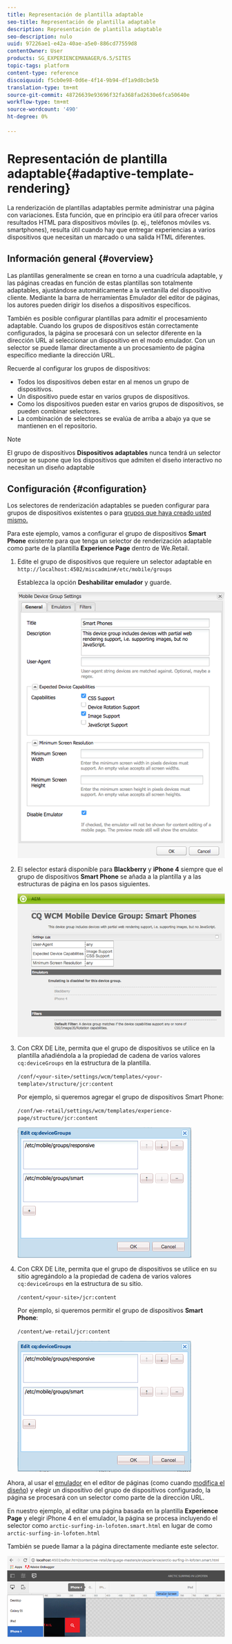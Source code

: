 ```yaml
---
title: Representación de plantilla adaptable
seo-title: Representación de plantilla adaptable
description: Representación de plantilla adaptable
seo-description: nulo
uuid: 97226ae1-e42a-40ae-a5e0-886cd77559d8
contentOwner: User
products: SG_EXPERIENCEMANAGER/6.5/SITES
topic-tags: platform
content-type: reference
discoiquuid: f5cb0e98-0d6e-4f14-9b94-df1a9d8cbe5b
translation-type: tm+mt
source-git-commit: 48726639e93696f32fa368fad2630e6fca50640e
workflow-type: tm+mt
source-wordcount: '490'
ht-degree: 0%

---
```



# Representación de plantilla adaptable{#adaptive-template-rendering}

La renderización de plantillas adaptables permite administrar una página con variaciones. Esta función, que en principio era útil para ofrecer varios resultados HTML para dispositivos móviles (p. ej., teléfonos móviles vs. smartphones), resulta útil cuando hay que entregar experiencias a varios dispositivos que necesitan un marcado o una salida HTML diferentes.

## Información general {#overview}

Las plantillas generalmente se crean en torno a una cuadrícula adaptable, y las páginas creadas en función de estas plantillas son totalmente adaptables, ajustándose automáticamente a la ventanilla del dispositivo cliente. Mediante la barra de herramientas Emulador del editor de páginas, los autores pueden dirigir los diseños a dispositivos específicos.

También es posible configurar plantillas para admitir el procesamiento adaptable. Cuando los grupos de dispositivos están correctamente configurados, la página se procesará con un selector diferente en la dirección URL al seleccionar un dispositivo en el modo emulador. Con un selector se puede llamar directamente a un procesamiento de página específico mediante la dirección URL.

Recuerde al configurar los grupos de dispositivos:

* Todos los dispositivos deben estar en al menos un grupo de dispositivos.
* Un dispositivo puede estar en varios grupos de dispositivos.
* Como los dispositivos pueden estar en varios grupos de dispositivos, se pueden combinar selectores.
* La combinación de selectores se evalúa de arriba a abajo ya que se mantienen en el repositorio.

>[!NOTE]
>
>El grupo de dispositivos **Dispositivos adaptables** nunca tendrá un selector porque se supone que los dispositivos que admiten el diseño interactivo no necesitan un diseño adaptable

## Configuración {#configuration}

Los selectores de renderización adaptables se pueden configurar para grupos de dispositivos existentes o para [grupos que haya creado usted mismo.](/help/sites-developing/mobile.md#device-groups)

Para este ejemplo, vamos a configurar el grupo de dispositivos **Smart Phone** existente para que tenga un selector de renderización adaptable como parte de la plantilla **Experience Page** dentro de We.Retail.

1. Edite el grupo de dispositivos que requiere un selector adaptable en `http://localhost:4502/miscadmin#/etc/mobile/groups`

   Establezca la opción **Deshabilitar emulador** y guarde.

   ![chlimage_1-157](assets/chlimage_1-157.png)

1. El selector estará disponible para **Blackberry** y **iPhone 4** siempre que el grupo de dispositivos **Smart Phone** se añada a la plantilla y a las estructuras de página en los pasos siguientes.

   ![chlimage_1-158](assets/chlimage_1-158.png)

1. Con CRX DE Lite, permita que el grupo de dispositivos se utilice en la plantilla añadiéndola a la propiedad de cadena de varios valores `cq:deviceGroups` en la estructura de la plantilla.

   `/conf/<your-site>/settings/wcm/templates/<your-template>/structure/jcr:content`

   Por ejemplo, si queremos agregar el grupo de dispositivos Smart Phone:

   `/conf/we-retail/settings/wcm/templates/experience-page/structure/jcr:content`

   ![chlimage_1-159](assets/chlimage_1-159.png)

1. Con CRX DE Lite, permita que el grupo de dispositivos se utilice en su sitio agregándolo a la propiedad de cadena de varios valores `cq:deviceGroups` en la estructura de su sitio.

   `/content/<your-site>/jcr:content`

   Por ejemplo, si queremos permitir el grupo de dispositivos **Smart Phone**:

   `/content/we-retail/jcr:content`

   ![chlimage_1-160](assets/chlimage_1-160.png)

Ahora, al usar el [emulador](/help/sites-authoring/responsive-layout.md#layout-definitions-device-emulation-and-breakpoints) en el editor de páginas (como cuando [modifica el diseño](/help/sites-authoring/responsive-layout.md)) y elegir un dispositivo del grupo de dispositivos configurado, la página se procesará con un selector como parte de la dirección URL.

En nuestro ejemplo, al editar una página basada en la plantilla **Experience Page** y elegir iPhone 4 en el emulador, la página se procesa incluyendo el selector como `arctic-surfing-in-lofoten.smart.html` en lugar de como `arctic-surfing-in-lofoten.html`

También se puede llamar a la página directamente mediante este selector.

![chlimage_1-161](assets/chlimage_1-161.png)

